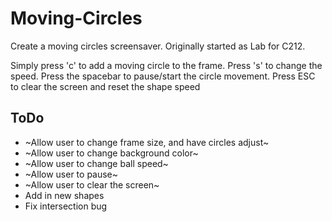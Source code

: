 # Moving-Circles
Create a moving circles screensaver.  Originally started as Lab for C212.

Simply press 'c' to add a moving circle to the frame.
Press 's' to change the speed.
Press the spacebar to pause/start the circle movement.
Press ESC to clear the screen and reset the shape speed

## ToDo
- ~Allow user to change frame size, and have circles adjust~
- ~Allow user to change background color~
- ~Allow user to change ball speed~
- ~Allow user to pause~
- ~Allow user to clear the screen~
- Add in new shapes
- Fix intersection bug
